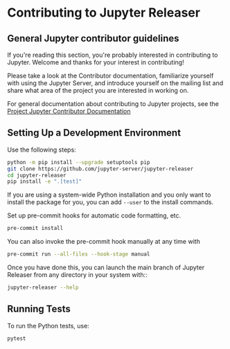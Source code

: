 # Contributing to Jupyter Releaser

## General Jupyter contributor guidelines

If you're reading this section, you're probably interested in contributing to
Jupyter. Welcome and thanks for your interest in contributing!

Please take a look at the Contributor documentation, familiarize yourself with
using the Jupyter Server, and introduce yourself on the mailing list and
share what area of the project you are interested in working on.

For general documentation about contributing to Jupyter projects, see the
[Project Jupyter Contributor Documentation](https://jupyter.readthedocs.io/en/latest/contributing/content-contributor.html)

## Setting Up a Development Environment

Use the following steps:

```bash
python -m pip install --upgrade setuptools pip
git clone https://github.com/jupyter-server/jupyter-releaser
cd jupyter-releaser
pip install -e ".[test]"
```

If you are using a system-wide Python installation and you only want to install the package for you,
you can add `--user` to the install commands.

Set up pre-commit hooks for automatic code formatting, etc.

```bash
pre-commit install
```

You can also invoke the pre-commit hook manually at any time with

```bash
pre-commit run --all-files --hook-stage manual
```

Once you have done this, you can launch the main branch of Jupyter Releaser
from any directory in your system with::

```bash
jupyter-releaser --help
```

## Running Tests

To run the Python tests, use:

```bash
pytest
```
